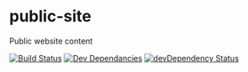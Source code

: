 public-site
===========

Public website content

[![Build Status](https://travis-ci.org/open-ui/public-html.svg)](https://travis-ci.org/open-ui/public-html)
[![Dev Dependancies](https://david-dm.org/open-ui/public-html.png)](https://david-dm.org/open-ui/public-html)
[![devDependency Status](https://david-dm.org/open-ui/public-html/dev-status.svg)](https://david-dm.org/open-ui/public-html#info=devDependencies)
